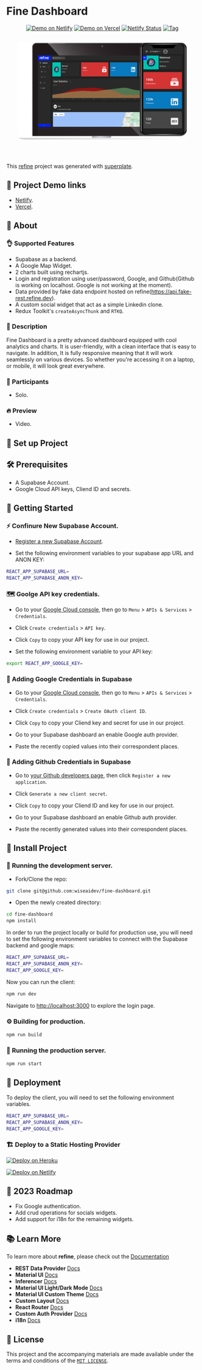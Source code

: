 # Fine Dashboard

<div align="center">

[![Demo on Netlify](https://badgen.net/badge/icon/cloudflare/green?icon=telegram&label=fine-dashboard)](https://fine-dashboard.netlify.app/register)
[![Demo on Vercel](https://badgen.net/badge/icon/heroku?icon=telegram&label=fine-dashboard)](https://fine-dashboard.vercel.app/)
[![Netlify Status](https://api.netlify.com/api/v1/badges/a303e27c-ddde-4edc-bd1d-a9492a0e900f/deploy-status)](https://app.netlify.com/sites/thriving-gaufre-13a5a8/deploys)
[![Tag](https://badgen.net/github/tag/wiseaidev/fine-dashboard)](https://github.com/wiseaidev/fine-dashboard/releases/tag/v0.1.0)

</div>

<div align="center" style="margin: 30px;">
    <img src="./assets/banner.png"  align="center" />
</div>
<br/>

This [refine](https://github.com/pankod/refine) project was generated with [superplate](https://github.com/pankod/refine).

## 🔗 Project Demo links

- [Netlify](https://fine-dashboard.netlify.app/).
- [Vercel](https://fine-dashboard.vercel.app/).

## 📙 About

### 👌 Supported Features

- Supabase as a backend.
- A Google Map Widget.
- 2 charts built using rechartjs.
- Login and registration using user/password, Google, and Github(Github is working on localhost. Google is not working at the moment).
- Data provided by fake data endpoint hosted on refine(https://api.fake-rest.refine.dev).
- A custom social widget that act as a simple Linkedin clone.
- Redux Toolkit's `createAsyncThunk` and `RTKQ`.

### 📙 Description

Fine Dashboard is a pretty advanced dashboard equipped with cool analytics and charts. It is user-friendly, with a clean interface that is easy to navigate. In addition, It is fully responsive meaning that it will work seamlessly on various devices. So whether you're accessing it on a laptop, or mobile, it will look great everywhere.

### 🏃 Participants

- Solo.

### 🔥 Preview

- Video.

## 🚧 Set up Project

## 🛠️ Prerequisites

- A Supabase Account.
- Google Cloud API keys, Cliend ID and secrets.

## 👶 Getting Started

### ⚡️ Confinure New Supabase Account.

- [Register a new Supabase Account](https://app.supabase.com/sign-in).

- Set the following environment variables to your supabase app URL and ANON KEY:

```sh
REACT_APP_SUPABASE_URL=
REACT_APP_SUPABASE_ANON_KEY=
```

### 🗺️ Goolge API key credentials.

- Go to your [Google Cloud console](https://console.cloud.google.com/apis/credentials), then go to `Menu` > `APIs & Services` > `Credentials`.

- Click `Create credentials` > `API key`.

- Click `Copy` to copy your API key for use in our project.

- Set the following environment variable to your API key:

```sh
export REACT_APP_GOOGLE_KEY=
```

### 🧢 Adding Google Credentials in Supabase

- Go to your [Google Cloud console](https://console.cloud.google.com/apis/credentials), then go to `Menu` > `APIs & Services` > `Credentials`.

- Click `Create credentials` > `Create OAuth client ID`.

- Click `Copy` to copy your Cliend key and secret for use in our project.

- Go to your Supabase dashboard an enable Google auth provider.

- Paste the recently copied values into their correspondent places.

### 👾 Adding Github Credentials in Supabase

- Go to [your Github developers page](https://github.com/settings/developers), then click `Register a new application`.

- Click `Generate a new client secret`.

- Click `Copy` to copy your Cliend ID and key for use in our project.

- Go to your Supabase dashboard an enable Github auth provider.

- Paste the recently generated values into their correspondent places.

## 🔨 Install Project

### 🔁 Running the development server.

- Fork/Clone the repo:

```sh
git clone git@github.com:wiseaidev/fine-dashboard.git
```

- Open the newly created directory:

```sh
cd fine-dashboard
npm install
```

In order to run the project locally or build for production use, you will need to set the following environment variables to connect with the Supabase backend and google maps:

```sh
REACT_APP_SUPABASE_URL=
REACT_APP_SUPABASE_ANON_KEY=
REACT_APP_GOOGLE_KEY=
```

Now you can run the client:

```sh
npm run dev
```

Navigate to [http://localhost:3000](http://localhost:3000) to explore the login page.

### ⚙️ Building for production.

```sh
npm run build
```

### 🔁 Running the production server.

```sh
npm run start
```

## 🚀 Deployment

To deploy the client, you will need to set the following environment variables.

```sh
REACT_APP_SUPABASE_URL=
REACT_APP_SUPABASE_ANON_KEY=
REACT_APP_GOOGLE_KEY=
```

### 🏗️ Deploy to a Static Hosting Provider

[![Deploy on Heroku](https://www.herokucdn.com/deploy/button.svg)](https://heroku.com/deploy?template=https://github.com/wiseaidev/fine-dashboard)

[![Deploy on Netlify](https://www.netlify.com/img/deploy/button.svg)](https://app.netlify.com/start/deploy?repository=https://github.com/wiseaidev/fine-dashboard)

## 🚧 2023 Roadmap

- Fix Google authentication.
- Add crud operations for socials widgets.
- Add support for i18n for the remaining widgets.

## 📚 Learn More

To learn more about **refine**, please check out the [Documentation](https://refine.dev/docs)

- **REST Data Provider** [Docs](https://refine.dev/docs/core/providers/data-provider/#overview)
- **Material UI** [Docs](https://refine.dev/docs/ui-frameworks/mui/tutorial/)
- **Inferencer** [Docs](https://refine.dev/docs/packages/documentation/inferencer)
- **Material UI Light/Dark Mode** [Docs](https://refine.dev/docs/ui-frameworks/mui/customization/mui-custom-theme/)
- **Material UI Custom Theme** [Docs](https://refine.dev/docs/ui-frameworks/mui/customization/mui-custom-theme/)
- **Custom Layout** [Docs](https://refine.dev/docs/ui-frameworks/mui/customization/mui-custom-layout/)
- **React Router** [Docs](https://refine.dev/docs/core/providers/router-provider/)
- **Custom Auth Provider** [Docs](https://refine.dev/docs/core/providers/auth-provider/)
- **i18n** [Docs](https://refine.dev/docs/core/providers/i18n-provider/)

## 📝 License

This project and the accompanying materials are made available under the terms and conditions of the [`MIT LICENSE`](https://github.com/wiseaidev/fine-dashboard/blob/main/LICENSE).
